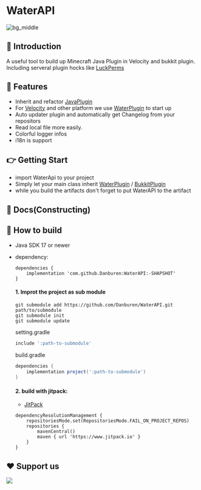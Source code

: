 # WaterAPI
![bg_middle](https://github.com/user-attachments/assets/c1f25cc1-48b5-4896-b88e-61741e4e2da7)

## 🤠 Introduction
  A useful tool to build up Minecraft Java Plugin in Velocity and bukkit plugin.
  Including serveral plugin hocks like [LuckPerms](https://luckperms.net/)

## 🌟 Features
* Inherit and refactor [JavaPlugin](https://bukkit.windit.net/javadoc/org/bukkit/plugin/java/JavaPlugin.html)
* For [Velocity](https://papermc.io/software/velocity) and other platform we use [WaterPlugin](https://github.com/Danburen/WaterAPI/blob/main/src/main/java/org/waterwood/plugin/WaterPlugin.java) to start up
* Auto updater plugin and automatically get Changelog from your repositors
* Read local file more easily.
* Colorful logger infos
* i18n is support

## 👉 Getting Start
* import WaterApi to your project
* Simply let your main class inherit [WaterPlugin](https://github.com/Danburen/WaterAPI/blob/main/src/main/java/org/waterwood/plugin/WaterPlugin.java) / [BukkitPlugin](https://github.com/Danburen/WaterAPI/blob/main/src/main/java/org/waterwood/plugin/bukkit/BukkitPlugin.java)
* while you build the artifacts don't forget to put WaterAPI to the artifact

## 📖 Docs(Constructing)

## 🧱 How to build
* Java SDK 17 or newer
*	dependency:
	```Gradle:
	dependencies {
		implementation 'com.github.Danburen:WaterAPI:-SHAPSHOT'
	}
	```

	#### 1. Improt the project as sub module
	```git
	git submodule add https://github.com/Danburen/WaterAPI.git path/to/submodule
	git submodule init
	git submodule update
	```
	setting.gradle
	```gradle
	include ':path-to-submodule'
	```
	build.gradle
	```gradle
	dependencies {
    	implementation project(':path-to-submodule')
	}
	```
	#### 2. build with jitpack:
	* [JitPack](https://www.jitpack.io/#Danburen/WaterAPI)
	```Gradle:
	dependencyResolutionManagement {
		repositoriesMode.set(RepositoriesMode.FAIL_ON_PROJECT_REPOS)
		repositories {
			mavenCentral()
			maven { url 'https://www.jitpack.io' }
		}
	}
	```

## ❤️ Support us

[![](https://pic1.afdiancdn.com/static/img/welcome/button-sponsorme.png)](https://afdian.com/a/WaterWood/plan)
